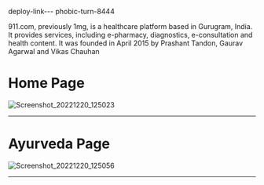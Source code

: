 deploy-link--- phobic-turn-8444

911.com, previously 1mg, is a healthcare platform based in Gurugram, India. It provides services, including e-pharmacy, diagnostics, e-consultation and health content. It was founded in April 2015 by Prashant Tandon, Gaurav Agarwal and Vikas Chauhan


# Home Page
![Screenshot_20221220_125023](https://user-images.githubusercontent.com/101381281/208606971-3a7c3a26-abcb-4428-9ee6-116159ebe8b9.png)


---

# Ayurveda Page

![Screenshot_20221220_125056](https://user-images.githubusercontent.com/101381281/208607011-b342af57-82b5-4059-a891-04abd15cdbb3.png)

---
